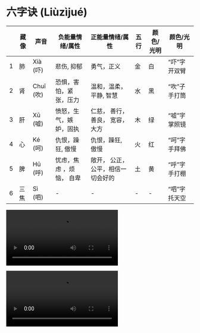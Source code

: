 # 六字诀 (Liùzìjué)

|   | 藏像        | 声音   | 负能量情绪/属性  | 正能量情绪/属性 | 五行 | 颜色/光明 | 颜色/光明 | 
| - |------------- |---------| ------------------------------ | ----------------- | -------------- | --------- | ------------------------- |
| 1 | 肺     | Xià (吓)  | 悲伤, 抑郁 |  勇气，正义 | 金   | 白 | “吓”字开双臂  |
| 2 | 肾     | Chuī (吹) | 恐惧，害怕，紧张，压力  | 温和，温柔，平静, 智慧 | 水   | 黑 | “吹”子手打筒 |
| 3 | 肝     | Xū (嘘) | 愤怒，生气，嫉妒，固执  | 仁慈， 善行， 善良， 宽容，大方 | 木  | 绿 | “嘘”字掌照镜   |
| 4 | 心     | Ké (呵) | 仇恨，躁狂, 傲慢  | 仇恨，躁狂, 傲慢 | 火  | 红 | “呵”字手拜佛    |
| 5 | 脾      | Hū (呼) | 忧虑，焦虑 ，烦恼， 自卑 | 敞开， 公正，公平，相信一切会好的 | 土 | 黄 | “呼”字手打棚 |
| 6 | 三焦 | Sì (呬) | -                 | -                | -      | -     | “呬”字托天空 |


![六字诀视频第1部分](https://wujiquan.sgp1.cdn.digitaloceanspaces.com/Qigong/Wujiquan-six-healing-sounds-part-1.mp4)

![六字诀视频第2部分](https://wujiquan.sgp1.cdn.digitaloceanspaces.com/Qigong/Wujiquan-six-healing-sounds-part-2.mp4)